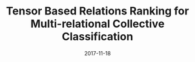 ---
title: "Tensor Based Relations Ranking for Multi-relational Collective Classification "
collection: conferences
permalink: /publication/Tensor
date: 2017-11-18
venue: "ICDM"
city: 
state: ""
thumbnail: "Tensor.png"
teaser :
authors: "Chao Han, Qingyao Wu, Michael K. Ng, Jiezhang Cao, Mingkui Tan, Jian Chen"
bibtex: Tensor.txt
uri: Tensor.pdf
arxiv: 
project: 
source: 
poster: 
data:
---